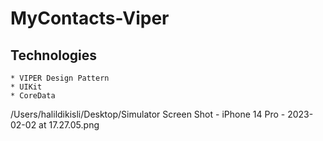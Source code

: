 # MyContacts-Viper


## Technologies  

    * VIPER Design Pattern
    * UIKit
    * CoreData
/Users/halildikisli/Desktop/Simulator Screen Shot - iPhone 14 Pro - 2023-02-02 at 17.27.05.png

